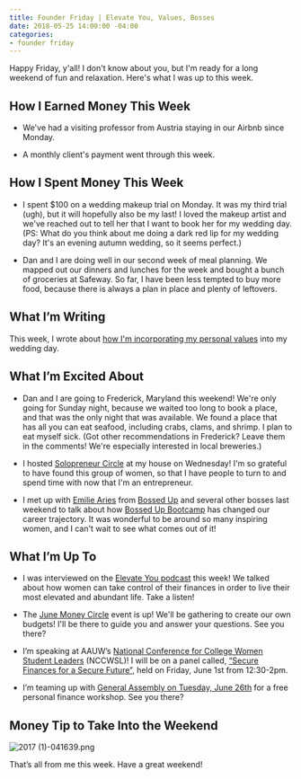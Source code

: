 ```yaml
---
title: Founder Friday | Elevate You, Values, Bosses
date: 2018-05-25 14:00:00 -04:00
categories:
- founder friday
---
```


Happy Friday, y'all! I don't know about you, but I'm ready for a long weekend of fun and relaxation. Here's what I was up to this week.

## How I Earned Money This Week

* We've had a visiting professor from Austria staying in our Airbnb since Monday.

* A monthly client's payment went through this week. 

## How I Spent Money This Week

* I spent $100 on a wedding makeup trial on Monday. It was my third trial (ugh), but it will hopefully also be my last! I loved the makeup artist and we've reached out to tell her that I want to book her for my wedding day. (PS: What do you think about me doing a dark red lip for my wedding day? It's an evening autumn wedding, so it seems perfect.)

* Dan and I are doing well in our second week of meal planning. We mapped out our dinners and lunches for the week and bought a bunch of groceries at Safeway. So far, I have been less tempted to buy more food, because there is always a plan in place and plenty of leftovers.

## What I’m Writing

This week, I wrote about [how I'm incorporating my personal values](https://www.maggiegermano.com/blog/how-im-incorporating-values-into-my-wedding/) into my wedding day. 

## What I’m Excited About

* Dan and I are going to Frederick, Maryland this weekend! We're only going for Sunday night, because we waited too long to book a place, and that was the only night that was available. We found a place that has all you can eat seafood, including crabs, clams, and shrimp. I plan to eat myself sick. (Got other recommendations in Frederick? Leave them in the comments! We're especially interested in local breweries.)

* I hosted [Solopreneur Circle](https://www.solopreneurcircle.com/) at my house on Wednesday! I'm so grateful to have found this group of women, so that I have people to turn to and spend time with now that I'm an entrepreneur. 

* I met up with [Emilie Aries](https://emiliearies.com/) from [Bossed Up](https://bossedup.org/) and several other bosses last weekend to talk about how [Bossed Up Bootcamp](https://bossedup.org/bootcamp/) has changed our career trajectory. It was wonderful to be around so many inspiring women, and I can't wait to see what comes out of it!

## What I’m Up To

* I was interviewed on the [Elevate You podcast](https://player.fm/series/elevate-you/ep-04-aligning-your-money-spending-habits-with-what-you-truly-value-with-maggie-germano) this week! We talked about how women can take control of their finances in order to live their most elevated and abundant life. Take a listen!

* The [June Money Circle](https://www.maggiegermano.com/events/how-to-make-a-budget/) event is up! We'll be gathering to create our own budgets! I'll be there to guide you and answer your questions. See you there?

* I’m speaking at AAUW’s [National Conference for College Women Student Leaders](https://www.nccwsl.org/) (NCCWSL)! I will be on a panel called, [“Secure Finances for a Secure Future”](https://www.nccwsl.org/about/workshops/), held on Friday, June 1st from 12:30-2pm.

* I’m teaming up with [General Assembly on Tuesday, June 26th](https://generalassemb.ly/education/mo-money-mo-worries-get-financially-savvy-in-2018/washington-dc/49127) for a free personal finance workshop. See you there?

## Money Tip to Take Into the Weekend

![2017 (1)-041639.png](/uploads/2017%20(1)-041639.png)

That’s all from me this week. Have a great weekend!
